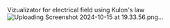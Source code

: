 Vizualizator for electrical field using Kulon's law
![Uploading Screenshot 2024-10-15 at 19.33.56.png…]()
